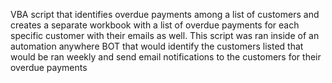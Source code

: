 VBA script that identifies overdue payments among a list of customers and creates a separate workbook with a list of overdue payments for each specific customer with their emails as well. This script was ran inside of an automation anywhere BOT that would identify the customers listed that would be ran weekly and send email notifications to the customers for their overdue payments
